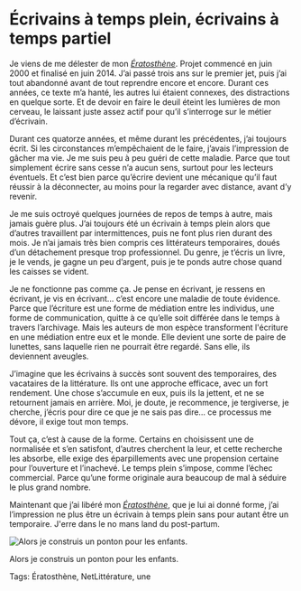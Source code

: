 # Écrivains à temps plein, écrivains à temps partiel

Je viens de me délester de mon [*Ératosthène*](/eratosthene/). Projet commencé en juin 2000 et finalisé en juin 2014. J’ai passé trois ans sur le premier jet, puis j’ai tout abandonné avant de tout reprendre encore et encore. Durant ces années, ce texte m’a hanté, les autres lui étaient connexes, des distractions en quelque sorte. Et de devoir en faire le deuil éteint les lumières de mon cerveau, le laissant juste assez actif pour qu’il s’interroge sur le métier d’écrivain.

Durant ces quatorze années, et même durant les précédentes, j’ai toujours écrit. Si les circonstances m’empêchaient de le faire, j’avais l’impression de gâcher ma vie. Je me suis peu à peu guéri de cette maladie. Parce que tout simplement écrire sans cesse n’a aucun sens, surtout pour les lecteurs éventuels. Et c’est bien parce qu’écrire devient une mécanique qu’il faut réussir à la déconnecter, au moins pour la regarder avec distance, avant d’y revenir.

Je me suis octroyé quelques journées de repos de temps à autre, mais jamais guère plus. J’ai toujours été un écrivain à temps plein alors que d’autres travaillent par intermittences, puis ne font plus rien durant des mois. Je n’ai jamais très bien compris ces littérateurs temporaires, doués d’un détachement presque trop professionnel. Du genre, je t’écris un livre, je le vends, je gagne un peu d’argent, puis je te ponds autre chose quand les caisses se vident.

Je ne fonctionne pas comme ça. Je pense en écrivant, je ressens en écrivant, je vis en écrivant… c’est encore une maladie de toute évidence. Parce que l’écriture est une forme de médiation entre les individus, une forme de communication, quitte à ce qu’elle soit différée dans le temps à travers l’archivage. Mais les auteurs de mon espèce transforment l'écriture en une médiation entre eux et le monde. Elle devient une sorte de paire de lunettes, sans laquelle rien ne pourrait être regardé. Sans elle, ils deviennent aveugles.

J’imagine que les écrivains à succès sont souvent des temporaires, des vacataires de la littérature. Ils ont une approche efficace, avec un fort rendement. Une chose s’accumule en eux, puis ils la jettent, et ne se retournent jamais en arrière. Moi, je doute, je recommence, je tergiverse, je cherche, j’écris pour dire ce que je ne sais pas dire… ce processus me dévore, il exige tout mon temps.

Tout ça, c’est à cause de la forme. Certains en choisissent une de normalisée et s’en satisfont, d’autres cherchent la leur, et cette recherche les absorbe, elle exige des éparpillements avec une propension certaine pour l’ouverture et l’inachevé. Le temps plein s’impose, comme l’échec commercial. Parce qu’une forme originale aura beaucoup de mal à séduire le plus grand nombre.

Maintenant que j’ai libéré mon [*Ératosthène*](/eratosthene/), que je lui ai donné forme, j’ai l’impression ne plus être un écrivain à temps plein sans pour autant être un temporaire. J'erre dans le no mans land du post-partum.

![Alors je construis un ponton pour les enfants.](https://tcrouzet.com/images_tc/2014/06/soir.jpg)

Alors je construis un ponton pour les enfants.



Tags: Ératosthène, NetLittérature, une